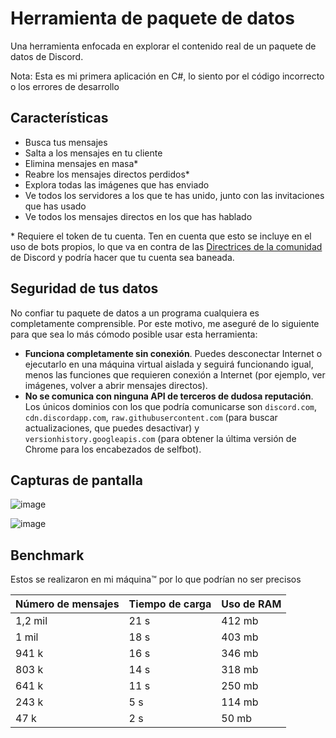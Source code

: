 # Herramienta de paquete de datos
Una herramienta enfocada en explorar el contenido real de un paquete de datos de Discord.

Nota: Esta es mi primera aplicación en C#, lo siento por el código incorrecto o los errores de desarrollo

## Características
- Busca tus mensajes
- Salta a los mensajes en tu cliente
- Elimina mensajes en masa*
- Reabre los mensajes directos perdidos*
- Explora todas las imágenes que has enviado
- Ve todos los servidores a los que te has unido, junto con las invitaciones que has usado
- Ve todos los mensajes directos en los que has hablado

\* Requiere el token de tu cuenta. Ten en cuenta que esto se incluye en el uso de bots propios, lo que va en contra de las [Directrices de la comunidad](https://discord.com/guidelines#:~:text=Do%20not%20use%20self%2Dbots%20or%20user%2Dbots) de Discord y podría hacer que tu cuenta sea baneada.

## Seguridad de tus datos
No confiar tu paquete de datos a un programa cualquiera es completamente comprensible. Por este motivo, me aseguré de lo siguiente para que sea lo más cómodo posible usar esta herramienta:
- **Funciona completamente sin conexión**. Puedes desconectar Internet o ejecutarlo en una máquina virtual aislada y seguirá funcionando igual, menos las funciones que requieren conexión a Internet (por ejemplo, ver imágenes, volver a abrir mensajes directos).
- **No se comunica con ninguna API de terceros de dudosa reputación**. Los únicos dominios con los que podría comunicarse son `discord.com`, `cdn.discordapp.com`, `raw.githubusercontent.com` (para buscar actualizaciones, que puedes desactivar) y `versionhistory.googleapis.com` (para obtener la última versión de Chrome para los encabezados de selfbot).

## Capturas de pantalla
![image](https://ibb.co/Xx3MnQbJ)

![image](https://ibb.co/BHdXvD7c)

## Benchmark
Estos se realizaron en mi máquina:tm: por lo que podrían no ser precisos

| Número de mensajes | Tiempo de carga | Uso de RAM |
|---------------|------------|-----------|
| 1,2 mil | 21 s | 412 mb |
| 1 mil | 18 s | 403 mb |
| 941 k | 16 s | 346 mb |
| 803 k | 14 s | 318 mb |
| 641 k | 11 s | 250 mb |
| 243 k | 5 s | 114 mb |
| 47 k | 2 s | 50 mb |
